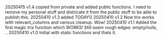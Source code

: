 20250415 v1.4 copied from private and added public functions. I need to remove my personal stuff and districate it from the public stuff
              to be able to publish this.
20250410 v1.3 added TODAY()
20250410 v1.2 Now trix works with relevant_columns and various cleanup. Wow!
20250410 v1.1 Added the first magic trix function which WORKS! Still soem rough edges: empty/nulls, ..
20250410 v1.0 Initial with static functions and thats it.

